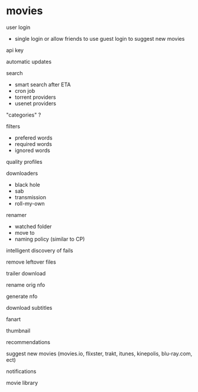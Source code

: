 movies
======
user login
- single login or allow friends to use guest login to suggest new movies

api key

automatic updates

search
- smart search after ETA
- cron job
- torrent providers
- usenet providers

"categories" ?

filters
- prefered words
- required words
- ignored words

quality profiles

downloaders
- black hole
- sab
- transmission
- roll-my-own

renamer
- watched folder
- move to
- naming policy (similar to CP)

intelligent discovery of fails

remove leftover files

trailer download

rename orig nfo

generate nfo

download subtitles

fanart

thumbnail

recommendations

suggest new movies (movies.io, flixster, trakt, itunes, kinepolis, blu-ray.com, ect)

notifications

movie library

